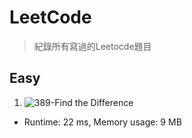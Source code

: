 # LeetCode
> 紀錄所有寫過的Leetocde題目

## Easy
1. ![389-Find the Difference](https://leetcode.com/problems/find-the-difference/)
  - Runtime: 22 ms, Memory usage: 9 MB

